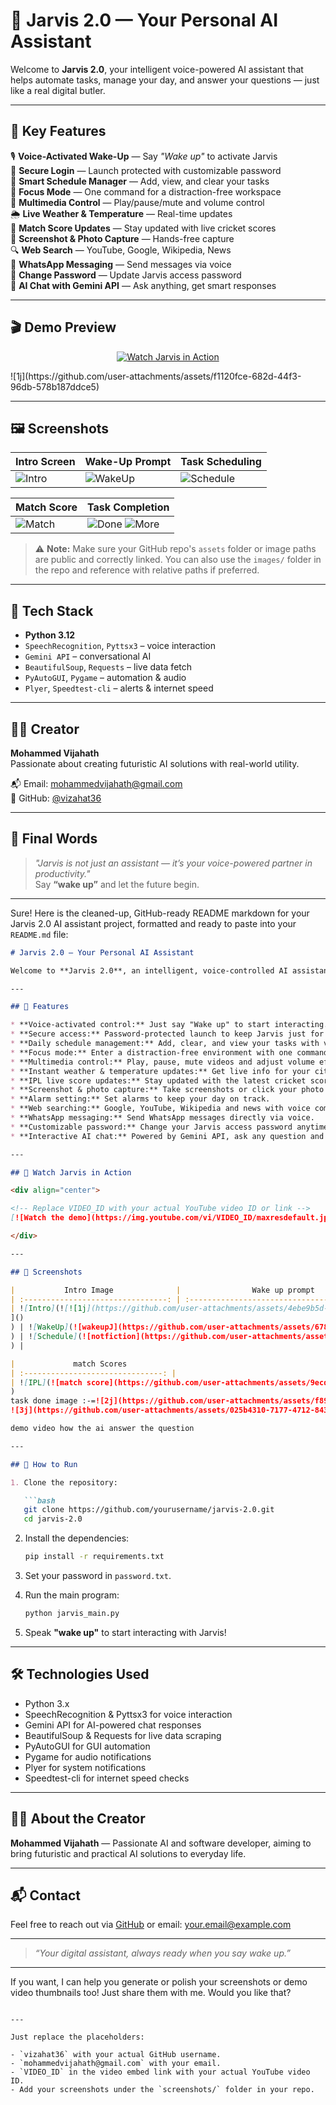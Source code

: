 # 🤖 Jarvis 2.0 — Your Personal AI Assistant

Welcome to **Jarvis 2.0**, your intelligent voice-powered AI assistant that helps automate tasks, manage your day, and answer your questions — just like a real digital butler.

---

## 🚀 Key Features

🎙️ **Voice-Activated Wake-Up** — Say _"Wake up"_ to activate Jarvis  
🔐 **Secure Login** — Launch protected with customizable password  
📆 **Smart Schedule Manager** — Add, view, and clear your tasks  
🎯 **Focus Mode** — One command for a distraction-free workspace  
🎵 **Multimedia Control** — Play/pause/mute and volume control  
🌦️ **Live Weather & Temperature** — Real-time updates  
🏏 **Match Score Updates** — Stay updated with live cricket scores  
📸 **Screenshot & Photo Capture** — Hands-free capture  
🔍 **Web Search** — YouTube, Google, Wikipedia, News  
💬 **WhatsApp Messaging** — Send messages via voice  
🔁 **Change Password** — Update Jarvis access password  
🤖 **AI Chat with Gemini API** — Ask anything, get smart responses  

---

## 🎬 Demo Preview

<div align="center">

<!-- Replace VIDEO_ID with your actual video ID -->
[![Watch Jarvis in Action](https://img.youtube.com/vi/VIDEO_ID/maxresdefault.jpg)](https://www.youtube.com/watch?v=VIDEO_ID)

</div>
![1j](https://github.com/user-attachments/assets/f1120fce-682d-44f3-96db-578b187ddce5)

---

## 🖼️ Screenshots

| Intro Screen | Wake-Up Prompt | Task Scheduling |
|--------------|----------------|-----------------|
| ![Intro](https://github.com/vizahat36/jarvis-2.0/assets/4ebe9b5d-c919-4699-a983-5a9baab0d3fb/1j.png) | ![WakeUp](https://github.com/vizahat36/jarvis-2.0/assets/678b5bb9-3397-4147-86e7-c9bd33c2f7d8/wakeupJ.png) | ![Schedule](https://github.com/vizahat36/jarvis-2.0/assets/2c9fddf5-86bf-4924-8436-a2990381a163/notfiction.png) |

| Match Score | Task Completion |
|-------------|------------------|
| ![Match](https://github.com/vizahat36/jarvis-2.0/assets/9ecd9b24-3e97-47f8-8381-7db1b2fe022a/matchscore.png) | ![Done](https://github.com/vizahat36/jarvis-2.0/assets/f89b448b-e236-42bc-b4a5-528e7295a927/2j.png) ![More](https://github.com/vizahat36/jarvis-2.0/assets/025b4310-7177-4712-8433-56252552678d/3j.png) |

> ⚠️ **Note:** Make sure your GitHub repo's `assets` folder or image paths are public and correctly linked. You can also use the `images/` folder in the repo and reference with relative paths if preferred.

---

## 🧠 Tech Stack

- **Python 3.12**
- `SpeechRecognition`, `Pyttsx3` – voice interaction  
- `Gemini API` – conversational AI  
- `BeautifulSoup`, `Requests` – live data fetch  
- `PyAutoGUI`, `Pygame` – automation & audio  
- `Plyer`, `Speedtest-cli` – alerts & internet speed  

---

## 🧑‍💻 Creator

**Mohammed Vijahath**  
Passionate about creating futuristic AI solutions with real-world utility.

📬 Email: [mohammedvijahath@gmail.com](mailto:mohammedvijahath@gmail.com)  
🔗 GitHub: [@vizahat36](https://github.com/vizahat36)

---

## 💬 Final Words

> _"Jarvis is not just an assistant — it’s your voice-powered partner in productivity."_  
> Say **“wake up”** and let the future begin.

---






























Sure! Here is the cleaned-up, GitHub-ready README markdown for your Jarvis 2.0 AI assistant project, formatted and ready to paste into your `README.md` file:

````markdown
# Jarvis 2.0 — Your Personal AI Assistant

Welcome to **Jarvis 2.0**, an intelligent, voice-controlled AI assistant designed to make your daily tasks easier, faster, and fun! Powered by Python and advanced APIs, Jarvis listens, understands, and responds to your commands, acting as your very own digital butler.

---

## 🚀 Features

* **Voice-activated control:** Just say "Wake up" to start interacting.  
* **Secure access:** Password-protected launch to keep Jarvis just for you.  
* **Daily schedule management:** Add, clear, and view your tasks with voice commands.  
* **Focus mode:** Enter a distraction-free environment with one command.  
* **Multimedia control:** Play, pause, mute videos and adjust volume effortlessly.  
* **Instant weather & temperature updates:** Get live info for your city.  
* **IPL live score updates:** Stay updated with the latest cricket scores.  
* **Screenshot & photo capture:** Take screenshots or click your photo hands-free.  
* **Alarm setting:** Set alarms to keep your day on track.  
* **Web searching:** Google, YouTube, Wikipedia and news with voice commands.  
* **WhatsApp messaging:** Send WhatsApp messages directly via voice.  
* **Customizable password:** Change your Jarvis access password anytime.  
* **Interactive AI chat:** Powered by Gemini API, ask any question and get smart answers.

---

## 🎥 Watch Jarvis in Action

<div align="center">

<!-- Replace VIDEO_ID with your actual YouTube video ID or link -->
[![Watch the demo](https://img.youtube.com/vi/VIDEO_ID/maxresdefault.jpg)](https://www.youtube.com/watch?v=VIDEO_ID)

</div>

---

## 📸 Screenshots

|           Intro Image              |                Wake up prompt               |                Schedule tasks            |
| :--------------------------------: | :-----------------------------------------: | :--------------------------------------: |
| ![Intro](![![1j](https://github.com/user-attachments/assets/4ebe9b5d-c919-4699-a983-5a9baab0d3fb)
]()
) | ![WakeUp](![wakeupJ](https://github.com/user-attachments/assets/678b5bb9-3397-4147-86e7-c9bd33c2f7d8)
) | ![Schedule](![notfiction](https://github.com/user-attachments/assets/2c9fddf5-86bf-4924-8436-a2990381a163)
) |

|             match Scores            
| :-------------------------------: | 
| ![IPL](![match score](https://github.com/user-attachments/assets/9ecd9b24-3e97-47f8-8381-7db1b2fe022a)
) 
task done image :-=![2j](https://github.com/user-attachments/assets/f89b448b-e236-42bc-b4a5-528e7295a927)
![3j](https://github.com/user-attachments/assets/025b4310-7177-4712-8433-56252552678d)

demo video how the ai answer the question 

---

## 🔧 How to Run

1. Clone the repository:

   ```bash
   git clone https://github.com/yourusername/jarvis-2.0.git
   cd jarvis-2.0
````

2. Install the dependencies:

   ```bash
   pip install -r requirements.txt
   ```

3. Set your password in `password.txt`.

4. Run the main program:

   ```bash
   python jarvis_main.py
   ```

5. Speak **"wake up"** to start interacting with Jarvis!

---

## 🛠️ Technologies Used

* Python 3.x
* SpeechRecognition & Pyttsx3 for voice interaction
* Gemini API for AI-powered chat responses
* BeautifulSoup & Requests for live data scraping
* PyAutoGUI for GUI automation
* Pygame for audio notifications
* Plyer for system notifications
* Speedtest-cli for internet speed checks

---

## 🙋‍♂️ About the Creator

**Mohammed Vijahath** — Passionate AI and software developer, aiming to bring futuristic and practical AI solutions to everyday life.

---

## 📬 Contact

Feel free to reach out via [GitHub](https://github.com/yourusername) or email: [your.email@example.com](mailto:your.email@example.com)

---

> *“Your digital assistant, always ready when you say wake up.”*

---

If you want, I can help you generate or polish your screenshots or demo video thumbnails too! Just share them with me. Would you like that?

```

---

Just replace the placeholders:

- `vizahat36` with your actual GitHub username.
- `mohammedvijahath@gmail.com` with your email.
- `VIDEO_ID` in the video embed link with your actual YouTube video ID.
- Add your screenshots under the `screenshots/` folder in your repo.


```
